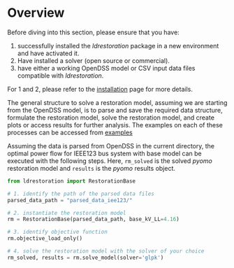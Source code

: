 # Overview

Before diving into this section, please ensure that you have:

1. successfully installed the *ldrestoration* package in a new environment and have activated it.
2. Have installed a solver (open source or commercial).
3. have either a working OpenDSS model or CSV input data files compatible with *ldrestoration*.  

For 1 and 2, please refer to the [installation](../installation/installation.md) page for more details.

The general structure to solve a restoration model, assuming we are starting from the OpenDSS model, is to parse and save the required data structure, formulate the restoration model, solve the restoration model, and create plots or access results for further analysis. The examples on each of these processes can be accessed from [examples](examples.md)

Assuming the data is parsed from OpenDSS in the current directory, the optimal power flow for IEEE123 bus system with base model can be executed with the following steps. Here, `rm_solved` is the solved *pyomo* restoration model and `results` is the *pyomo* results object. 

```python
from ldrestoration import RestorationBase

# 1. identify the path of the parsed data files
parsed_data_path = "parsed_data_iee123/"

# 2. instantiate the restoration model
rm = RestorationBase(parsed_data_path, base_kV_LL=4.16)

# 3. identify objective function
rm.objective_load_only()

# 4. solve the restoration model with the solver of your choice 
rm_solved, results = rm.solve_model(solver='glpk')
```

